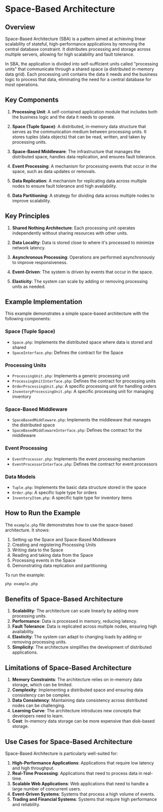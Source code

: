 # Space-Based Architecture

## Overview

Space-Based Architecture (SBA) is a pattern aimed at achieving linear scalability of stateful, high-performance applications by removing the central database constraint. It distributes processing and storage across multiple servers, allowing for high scalability and fault tolerance.

In SBA, the application is divided into self-sufficient units called "processing units" that communicate through a shared space (a distributed in-memory data grid). Each processing unit contains the data it needs and the business logic to process that data, eliminating the need for a central database for most operations.

## Key Components

1. **Processing Unit**: A self-contained application module that includes both the business logic and the data it needs to operate.

2. **Space (Tuple Space)**: A distributed, in-memory data structure that serves as the communication medium between processing units. It stores tuples (data objects) that can be read, written, and taken by processing units.

3. **Space-Based Middleware**: The infrastructure that manages the distributed space, handles data replication, and ensures fault tolerance.

4. **Event Processing**: A mechanism for processing events that occur in the space, such as data updates or removals.

5. **Data Replication**: A mechanism for replicating data across multiple nodes to ensure fault tolerance and high availability.

6. **Data Partitioning**: A strategy for dividing data across multiple nodes to improve scalability.

## Key Principles

1. **Shared Nothing Architecture**: Each processing unit operates independently without sharing resources with other units.

2. **Data Locality**: Data is stored close to where it's processed to minimize network latency.

3. **Asynchronous Processing**: Operations are performed asynchronously to improve responsiveness.

4. **Event-Driven**: The system is driven by events that occur in the space.

5. **Elasticity**: The system can scale by adding or removing processing units as needed.

## Example Implementation

This example demonstrates a simple space-based architecture with the following components:

### Space (Tuple Space)

- `Space.php`: Implements the distributed space where data is stored and shared
- `SpaceInterface.php`: Defines the contract for the Space

### Processing Units

- `ProcessingUnit.php`: Implements a generic processing unit
- `ProcessingUnitInterface.php`: Defines the contract for processing units
- `OrderProcessingUnit.php`: A specific processing unit for handling orders
- `InventoryProcessingUnit.php`: A specific processing unit for managing inventory

### Space-Based Middleware

- `SpaceBasedMiddleware.php`: Implements the middleware that manages the distributed space
- `SpaceBasedMiddlewareInterface.php`: Defines the contract for the middleware

### Event Processing

- `EventProcessor.php`: Implements the event processing mechanism
- `EventProcessorInterface.php`: Defines the contract for event processors

### Data Models

- `Tuple.php`: Implements the basic data structure stored in the space
- `Order.php`: A specific tuple type for orders
- `InventoryItem.php`: A specific tuple type for inventory items

## How to Run the Example

The `example.php` file demonstrates how to use the space-based architecture. It shows:

1. Setting up the Space and Space-Based Middleware
2. Creating and registering Processing Units
3. Writing data to the Space
4. Reading and taking data from the Space
5. Processing events in the Space
6. Demonstrating data replication and partitioning

To run the example:

```bash
php example.php
```

## Benefits of Space-Based Architecture

1. **Scalability**: The architecture can scale linearly by adding more processing units.
2. **Performance**: Data is processed in memory, reducing latency.
3. **Fault Tolerance**: Data is replicated across multiple nodes, ensuring high availability.
4. **Elasticity**: The system can adapt to changing loads by adding or removing processing units.
5. **Simplicity**: The architecture simplifies the development of distributed applications.

## Limitations of Space-Based Architecture

1. **Memory Constraints**: The architecture relies on in-memory data storage, which can be limited.
2. **Complexity**: Implementing a distributed space and ensuring data consistency can be complex.
3. **Data Consistency**: Maintaining data consistency across distributed nodes can be challenging.
4. **Learning Curve**: The architecture introduces new concepts that developers need to learn.
5. **Cost**: In-memory data storage can be more expensive than disk-based storage.

## Use Cases for Space-Based Architecture

Space-Based Architecture is particularly well-suited for:

1. **High-Performance Applications**: Applications that require low latency and high throughput.
2. **Real-Time Processing**: Applications that need to process data in real-time.
3. **Scalable Web Applications**: Web applications that need to handle a large number of concurrent users.
4. **Event-Driven Systems**: Systems that process a high volume of events.
5. **Trading and Financial Systems**: Systems that require high performance and reliability.
